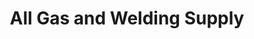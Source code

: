 ---
title: "All Gas and Welding Supply"
url: /dingmans-ferry/all-gas-and-welding-supply/
shop: fuel
---